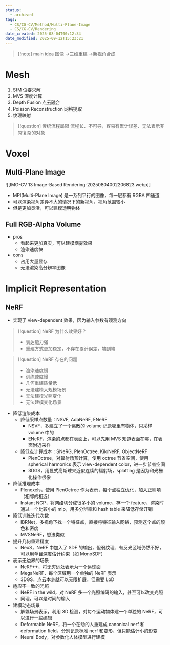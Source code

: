 ```yaml
---
status:
  - archived
tags:
  - CS/CG-CV/Method/Multi-Plane-Image
  - CS/CG-CV/Rendering
date_created: 2025-08-04T00:12:34
date_modified: 2025-09-12T15:23:21
---
```


> [!note] main idea
> 图像 ->三维重建 ->新视角合成

# Mesh

1. SfM 位姿求解
2. MVS 深度计算
3. Depth Fusion 点云融合
4. Poisson Reconstruction 网格提取
5. 纹理映射

> [!question] 传统流程局限
> 流程长、不可导，容易有累计误差、无法表示非常复杂的对象

# Voxel

## Multi-Plane Image

![[IMG-CV 13 Image-Based Rendering-20250804002206823.webp]]

- MPI(Multi-Plane Image) 是一系列平行的图像，每一层都有 RGBA 四通道
- 可以渲染视角差异不大的情况下的新视角，视角范围较小
- 但是更加灵活，可以建模透明物体

## Full RGB-Alpha Volume

- pros
	- 看起来更加真实，可以建模烟雾效果
	- 渲染速度快
- cons
	- 占用大量显存
	- 无法渲染高分辨率图像

# Implicit Representation

## NeRF

- 实现了 view-dependent 效果，因为输入参数有观测方向

> [!question] NeRF 为什么效果好？
> - 表达能力强
> - 重建方式更加稳定，不存在累计误差，端到端

> [!question] NeRF 存在的问题
> - 渲染速度慢
> - 训练速度慢
> - 几何重建质量低
> - 无法建模大规模场景
> - 无法建模光照变化
> - 无法建模变化场景

- 降低渲染成本
	- 降低采样点数量：NSVF, AdaNeRF, ENeRF
		- NSVF，多建立了一个离散的 volume 记录哪里有物体，只采样 volume 中的
		- ENeRF，渲染的点都在表面上，可以先用 MVS 知道表面在哪，在表面附近采样
	- 降低点计算成本：SNeRG, PlenOctree, KiloNeRF, ObjectNeRF
		- PlenOctree，对辐射场预计算，使用 octree 节省空间，使用 spherical harmonics 表示 view-dependent color，进一步节省空间
		- 3DGS，用显式高斯球来近似连续的辐射场，splatting 是因为和光栅化操作很像
- 降低推理成本
	- Plenoxels，使用 PlenOctree 作为表示，每个点独立优化，加入正则项（相邻的相近）
	- Instant NGP，将网络切分成很多小的 volume，存一个 feature，渲染时通过一个比较小的 mlp，用多分辨率和 hash table 来降低存储开销
- 降低训练迭代次数
	- IBRNet，多视角下找一个特征点，直接将特征输入网络，预测这个点的颜色和密度
	- MVSNeRF，想法类似
- 提升几何重建精度
	- NeuS，NeRF 中加入了 SDF 的输出，但弱纹理、有反光区域仍然不好，可以用单目深度估计约束（如 MonoSDF）
- 表示无边界的场景
	- NeRF++，将无穷远处表示为一个远球面
	- MegaNeRF，每个区域用一个单独的 NeRF 表示
	- 3DGS，点云本身就可以无限扩展，但需要 LoD
- 适应不一致的光照
	- NeRF in the wild，对 NeRF 多一个光照编码的输入，甚至可以改变光照
	- 同理，可以是时间的输入
- 建模动态场景
	- 解耦场景表示，利用 3D 检测，对每个运动物体建一个单独的 NeRF，可以进行一些编辑
	- Deformable NeRF，将一个在动的人重建成 canonical nerf 和 deformation field，分别记录标准 nerf 和变形，但只能估计小的形变
	- Neural Body，对参数化人体模型进行建模
